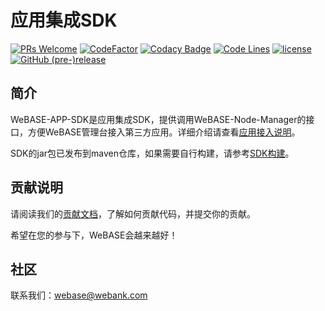 # 应用集成SDK
[![PRs Welcome](https://img.shields.io/badge/PRs-welcome-brightgreen.svg?style=flat-square)](https://webasedoc.readthedocs.io/zh_CN/latest/docs/WeBASE/CONTRIBUTING.html)
[![CodeFactor](https://www.codefactor.io/repository/github/webankfintech/WeBASE-APP-SDK/badge)](https://www.codefactor.io/repository/github/webankfintech/WeBASE-APP-SDK)
[![Codacy Badge](https://api.codacy.com/project/badge/Grade/f5be085401f54e7080a654693ac260d4)](https://www.codacy.com/gh/WeBankFinTech/WeBASE-APP-SDK?utm_source=github.com&amp;utm_medium=referral&amp;utm_content=WeBankFinTech/WeBASE-APP-SDK&amp;utm_campaign=Badge_Grade)
[![Code Lines](https://tokei.rs/b1/github/WeBankFinTech/WeBASE-APP-SDK?category=code)](https://github.com/WeBankFinTech/WeBASE-APP-SDK)
[![license](http://img.shields.io/badge/license-Apache%20v2-blue.svg)](http://www.apache.org/licenses/)
[![GitHub (pre-)release](https://img.shields.io/github/release/WeBankFinTech/WeBASE-APP-SDK/all.svg)](https://github.com/WeBankFinTech/WeBASE-APP-SDK/releases)

## 简介
WeBASE-APP-SDK是应用集成SDK，提供调用WeBASE-Node-Manager的接口，方便WeBASE管理台接入第三方应用。详细介绍请查看[应用接入说明](https://webasedoc.readthedocs.io/zh_CN/latest/docs/WeBASE-Node-Manager/appintegration.html)。

SDK的jar包已发布到maven仓库，如果需要自行构建，请参考[SDK构建](./install.md)。

## 贡献说明
请阅读我们的[贡献文档](https://webasedoc.readthedocs.io/zh_CN/latest/docs/WeBASE/CONTRIBUTING.html)，了解如何贡献代码，并提交你的贡献。

希望在您的参与下，WeBASE会越来越好！

## 社区
联系我们：webase@webank.com
